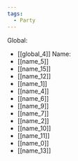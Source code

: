 ```yaml
---
tags:
  - Party
---
```

Global:
- [[global_4]]
Name:
- [[name_5]]
- [[name_15]]
- [[name_12]]
- [[name_1]]
- [[name_4]]
- [[name_6]]
- [[name_9]]
- [[name_7]]
- [[name_2]]
- [[name_10]]
- [[name_11]]
- [[name_0]]
- [[name_13]]
